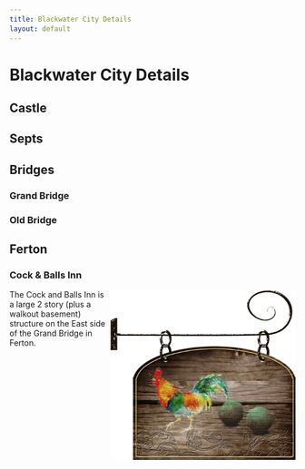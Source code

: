 ```yaml
---
title: Blackwater City Details
layout: default
---
```



# Blackwater City Details

## Castle

## Septs

## Bridges

### Grand Bridge  

### Old Bridge  

## Ferton  

### Cock & Balls Inn  
<img align="right" src="../images/Cock and Balls Sign.png" height="300">
The Cock and Balls Inn is a large 2 story (plus a walkout basement) structure on the East side of the Grand Bridge in Ferton.
